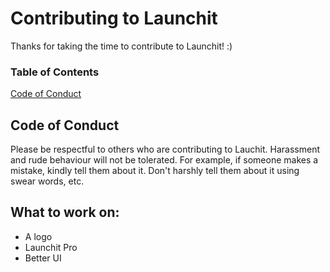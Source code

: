 # Contributing to Launchit
Thanks for taking the time to contribute to Launchit! :)
### Table of Contents
[Code of Conduct](#code-of-conduct)

## Code of Conduct
Please be respectful to others who are contributing to Lauchit. Harassment and rude behaviour will not be tolerated.
For example, if someone makes a mistake, kindly tell them about it. Don't harshly tell them about it using swear words, etc.

## What to work on:
- A logo
- Launchit Pro
- Better UI
